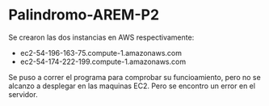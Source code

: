 # Palindromo-AREM-P2

Se crearon las dos instancias en AWS respectivamente:
  * ec2-54-196-163-75.compute-1.amazonaws.com
  * ec2-54-174-222-199.compute-1.amazonaws.com
 
Se puso a correr el programa para comprobar su funcioamiento, pero no se alcanzo a desplegar en las maquinas EC2.
Pero se encontro un error en el servidor.

